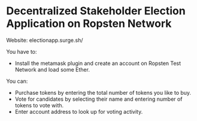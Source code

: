 # Decentralized Stakeholder Election Application on Ropsten Network
Website: electionapp.surge.sh/

You have to:
* Install the metamask plugin and create an account on Ropsten Test Network and load some Ether.

You can:
* Purchase tokens by entering the total number of tokens you like to buy.
* Vote for candidates by selecting their name and entering number of tokens to vote with.
* Enter account address to look up for voting activity.
